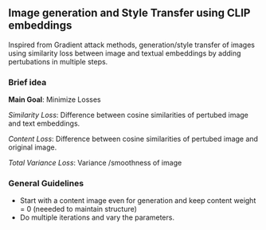 ## Image generation and Style Transfer using CLIP embeddings

Inspired from Gradient attack methods, generation/style transfer of images using similarity loss between image and textual embeddings by adding pertubations in multiple steps.


### Brief idea 

**Main Goal**: Minimize Losses

*Similarity Loss*: Difference between cosine similarities of pertubed image and text embeddings.

*Content Loss*: Difference between cosine similarities of pertubed image and original image.

*Total Variance Loss*: Variance /smoothness of image

### General Guidelines
- Start with a content image even for generation and keep content weight = 0 (neeeded to maintain structure)
- Do multiple iterations and vary the parameters.
